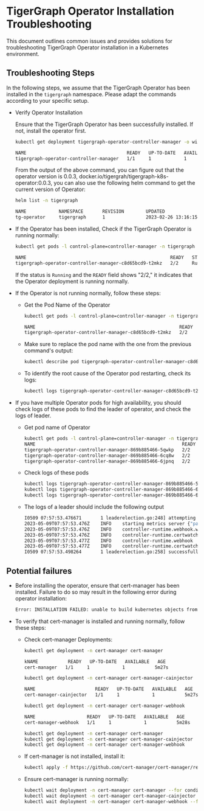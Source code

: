 # TigerGraph Operator Installation Troubleshooting

This document outlines common issues and provides solutions for troubleshooting TigerGraph Operator installation in a Kubernetes environment.

## Troubleshooting Steps

In the following steps, we assume that the TigerGraph Operator has been installed in the `tigergraph` namespace. Please adapt the commands according to your specific setup.

- Verify Operator Installation

  Ensure that the TigerGraph Operator has been successfully installed. If not, install the operator first.

  ```bash
  kubectl get deployment tigergraph-operator-controller-manager -o wide -n tigergraph

  NAME                                     READY   UP-TO-DATE   AVAILABLE   AGE   CONTAINERS                IMAGES                                                                                         SELECTOR
  tigergraph-operator-controller-manager   1/1     1            1           22m   manager,kube-rbac-proxy   docker.io/tigergrah/tigergraph-k8s-operator:0.0.3,gcr.io/kubebuilder/kube-rbac-proxy:v0.8.0   control-plane=controller-manager
  ```

  From the output of the above command, you can figure out that the operator version is 0.0.3, docker.io/tigergrah/tigergraph-k8s-operator:0.0.3, you can also use the following helm command to get the current version of Operator:

  ```bash
  helm list -n tigergraph
  
  NAME            NAMESPACE       REVISION        UPDATED                                 STATUS          CHART                   APP VERSION
  tg-operator     tigergraph      1               2023-02-26 13:16:15.701059001 +0000 UTC deployed        tg-operator-0.0.3

  ```

- If the Operator has been installed, Check if the TigerGraph Operator is running normally:

  ```bash
  kubectl get pods -l control-plane=controller-manager -n tigergraph

  NAME                                                     READY   STATUS    RESTARTS   AGE
  tigergraph-operator-controller-manager-c8d65bcd9-t2mkz   2/2     Running   0          12m
  ```

  If the status is `Running` and the `READY` field shows "2/2," it indicates that the Operator deployment is running normally.

- If the Operator is not running normally, follow these steps:
  - Get the Pod Name of the Operator  

    ```bash
    kubectl get pods -l control-plane=controller-manager -n tigergraph
    
    NAME                                                     READY   STATUS    RESTARTS   AGE
    tigergraph-operator-controller-manager-c8d65bcd9-t2mkz   2/2     Running   0          12m
    ```
  
  - Make sure to replace the pod name with the one from the previous command's output:

    ```bash
    kubectl describe pod tigergraph-operator-controller-manager-c8d65bcd9-t2mkz -n tigergraph
    ```
  
  - To identify the root cause of the Operator pod restarting, check its logs:

    ```bash
    kubectl logs tigergraph-operator-controller-manager-c8d65bcd9-t2mkz -f -n tigergraph
    ```

- If you have multiple Operator pods for high availability, you should check logs of these pods to find the leader of operator, and check the logs of leader.

  - Get pod name of Operator

    ```bash
    kubectl get pods -l control-plane=controller-manager -n tigergraph
    NAME                                                      READY   STATUS    RESTARTS        AGE
    tigergraph-operator-controller-manager-869b885466-5qwkp   2/2     Running   0               28h
    tigergraph-operator-controller-manager-869b885466-6cq8w   2/2     Running   0               28h
    tigergraph-operator-controller-manager-869b885466-6jpnq   2/2     Running   0               28h
    ```

  - Check logs of these pods

    ```bash
    kubectl logs tigergraph-operator-controller-manager-869b885466-5qwkp -n tigergraph
    kubectl logs tigergraph-operator-controller-manager-869b885466-6cq8w -n tigergraph
    kubectl logs tigergraph-operator-controller-manager-869b885466-6jpnq -n tigergraph
    ```

  - The logs of a leader should include the following output

    ```bash
    I0509 07:57:53.476671       1 leaderelection.go:248] attempting to acquire leader lease tigergraph/9d6fe668.tigergraph.com...
    2023-05-09T07:57:53.476Z	INFO	starting metrics server	{"path": "/metrics"}
    2023-05-09T07:57:53.476Z	INFO	controller-runtime.webhook.webhooks	starting webhook server
    2023-05-09T07:57:53.476Z	INFO	controller-runtime.certwatcher	Updated current TLS certificate
    2023-05-09T07:57:53.477Z	INFO	controller-runtime.webhook	serving webhook server	{"host": "", "port": 9443}
    2023-05-09T07:57:53.477Z	INFO	controller-runtime.certwatcher	Starting certificate watcher
    I0509 07:57:53.498264       1 leaderelection.go:258] successfully acquired lease tigergraph/9d6fe668.tigergraph.com
    ```

## Potential failures

- Before installing the operator, ensure that cert-manager has been installed. Failure to do so may result in the following error during operator installation:

  ```bash
  Error: INSTALLATION FAILED: unable to build kubernetes objects from release manifest: [resource mapping not found for name: "tigergraph-operator-serving-cert" namespace: "tigergraph" from "": no matches for kind "Certificate" in version "cert-manager.io/v1"
  ```

- To verify that cert-manager is installed and running normally, follow these steps:

  - Check cert-manager Deployments:

    ```bash
    kubectl get deployment -n cert-manager cert-manager
    
    kNAME           READY   UP-TO-DATE   AVAILABLE   AGE
    cert-manager   1/1     1            1           5m27s
    
    kubectl get deployment -n cert-manager cert-manager-cainjector
    
    NAME                      READY   UP-TO-DATE   AVAILABLE   AGE
    cert-manager-cainjector   1/1     1            1           5m27s
    
    kubectl get deployment -n cert-manager cert-manager-webhook
    
    NAME                   READY   UP-TO-DATE   AVAILABLE   AGE
    cert-manager-webhook   1/1     1            1           5m28s

    kubectl get deployment -n cert-manager cert-manager
    kubectl get deployment -n cert-manager cert-manager-cainjector
    kubectl get deployment -n cert-manager cert-manager-webhook
    ```

  - If cert-manager is not installed, install it:

    ```bash
    kubectl apply -f https://github.com/cert-manager/cert-manager/releases/download/v1.8.0/cert-manager.yaml
    ```
  
  - Ensure cert-manager is running normally:

    ```bash
    kubectl wait deployment -n cert-manager cert-manager --for condition=Available=True --timeout=90s
    kubectl wait deployment -n cert-manager cert-manager-cainjector --for condition=Available=True --timeout=90s
    kubectl wait deployment -n cert-manager cert-manager-webhook --for condition=Available=True --timeout=90s
    ```
